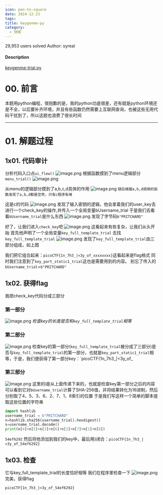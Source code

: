 ```yaml
---
icon: pen-to-square
date: 2024-12-23
tags: 
title: keygenme-py
category:
  - 领域
---
```

29,953 users solved
Author: syreal

#### Description

[keygenme-trial.py](https://mercury.picoctf.net/static/a6d9cac3bfa4935ceb50c145d3ff5586/keygenme-trial.py)
# 00. 前言
本题用python编程，很抱歉的是，我的python功底很差，还有就是python环境还是不全，以后要补齐环境，并且有些函数仍然需要上互联网查询，也被这些无用代码干扰到了，所以这题也浪费了很长时间

----
# 01. 解题过程
## 1x01. 代码审计
分析代码入口点`ui_flow()`
![image.png](https://cdn.jsdelivr.net/gh/fakeppa/blog-img/20241223174546.png)
根据函数摸到了menu逻辑部分`menu_trial()`
![image.png](https://cdn.jsdelivr.net/gh/fakeppa/blog-img/20241223174631.png)

从menu的逻辑部分摸到了a,b,c,d具体的作用
![image.png](https://cdn.jsdelivr.net/gh/fakeppa/blog-img/20241223174721.png)
`随后根据a,b,d调用的函数发现了a,b,d都是空壳，只有c程序有用`

这是c的代码
![image.png](https://cdn.jsdelivr.net/gh/fakeppa/blog-img/20241223174854.png)
发现了输入密钥的逻辑，他会拿着我们的user_key去进行一个check_key的操作,并传入一个全局变量bUsername_trial
于是我们去看看`bUsername_trial`是什么东西
![image.png](https://cdn.jsdelivr.net/gh/fakeppa/blog-img/20241223175251.png)
发现了字节码`b"PRITCHARD"`

好了，让我们进入`check_key`吧
![image.png](https://cdn.jsdelivr.net/gh/fakeppa/blog-img/20241223175418.png)
这看起来有些复杂，让我们从头开始
首先他声明了一个全局变量`key_full_template_trial`
去找`key_full_template_trial`
![image.png](https://cdn.jsdelivr.net/gh/fakeppa/blog-img/20241223175634.png)
发现了`key_full_template_trial`由三部分组成，如上图

我们把它组合起来：`picoCTF{1n_7h3_|<3y_of_xxxxxxxx}`这看起来是flag格式
同时我们注意到了`key_part_static1_trial`这也是需要用到的内容。
别忘了传入的`bUsername_trial`=`b"PRITCHARD"`

## 1x02. 获得flag
我把check_key代码分成三部分


### 第一部分
  ![image.png](https://cdn.jsdelivr.net/gh/fakeppa/blog-img/20241223175928.png)
  *检查key的长度是否和`key_full_template_trial`相等*
  
### 第二部分
  ![image.png](https://cdn.jsdelivr.net/gh/fakeppa/blog-img/20241223180212.png)
  检查key的第一部分(`key_full_template_trial`被分成了三部分)是否与`key_full_template_trial`的第一部分，也就是`key_part_static1_trial`相等，于是，我们便获得了第一部分key：`picoCTF{1n_7h3_|<3y_of_
  
### 第三部分
  ![image.png](https://cdn.jsdelivr.net/gh/fakeppa/blog-img/20241223180454.png)
这里的i是从上面传递下来的，也就是检查key第一部分之后的内容
可以看到它对`bUsername_trial`计算了SHA-256值，并将结果转化为16进制，然后分别取了4、5、3、6、2、7、1、8索引的位置
于是我们写这样一个简单的脚本提取这些位置的字符串

```python
import hashlib  
username_trial = b"PRITCHARD"  
n=hashlib.sha256(username_trial).hexdigest()  
s=username_trial.decode()  
print(n[4]+n[5]+n[3]+n[6]+n[2]+n[7]+n[1]+n[8])
```
`54ef6292`
然后将他添加到我们的key中，最后用}闭合：`picoCTF{1n_7h3_|<3y_of_54ef6292}`
## 1x03. 检查
它与key_full_template_trial的长度恰好相等
我们在程序里检查一下
![image.png](https://cdn.jsdelivr.net/gh/fakeppa/blog-img/20241223181722.png)
完美，获得flag
```
picoCTF{1n_7h3_|<3y_of_54ef6292}
```
